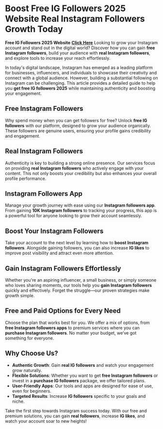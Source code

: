 # Boost Free IG Followers 2025 Website Real Instagram Followers Growth Today

**Free IG Followers 2025 Website**  **[Click Here](https://tajainfo.in/free-instagram-followers/)** Looking to grow your Instagram account and stand out in the digital world? Discover how you can gain **free Instagram followers**, build your audience with **real Instagram followers**, and explore tools to increase your reach effortlessly.

In today's digital landscape, Instagram has emerged as a leading platform for businesses, influencers, and individuals to showcase their creativity and connect with a global audience. However, building a substantial following on Instagram can be challenging. This article provides a detailed guide to help you **get free IG followers 2025** while maintaining authenticity and boosting your engagement.

## Free Instagram Followers  
Why spend money when you can get followers for free? Unlock **free IG followers** with our platform, designed to grow your audience organically. These followers are genuine users, ensuring your profile gains credibility and engagement.

## Real Instagram Followers  
Authenticity is key to building a strong online presence. Our services focus on providing **real Instagram followers** who actively engage with your content. This not only boosts your credibility but also enhances your overall profile performance.

## Instagram Followers App  
Manage your growth journey with ease using our **Instagram followers app**. From gaining **10K Instagram followers** to tracking your progress, this app is a powerful tool for anyone looking to grow their account seamlessly.

## Boost Your Instagram Followers  
Take your account to the next level by learning how to **boost Instagram followers**. Alongside gaining followers, you can also increase **IG likes** to improve post visibility and attract even more attention.

## Gain Instagram Followers Effortlessly  
Whether you're an aspiring influencer, a small business, or simply someone who loves sharing moments, our tools help you **gain Instagram followers** quickly and effectively. Forget the struggle—our proven strategies make growth simple.

## Free and Paid Options for Every Need  
Choose the plan that works best for you. We offer a mix of options, from **free Instagram followers apps** to premium services where you can **purchase Instagram followers**. No matter your budget, we’ve got something for everyone.

## Why Choose Us?  
- **Authentic Growth**: Gain **real IG followers** and watch your engagement grow naturally.  
- **Flexible Solutions**: Whether you want to get **free Instagram followers** or invest in a **purchase IG followers** package, we offer tailored plans.  
- **User-Friendly Apps**: Our tools and apps are designed for ease of use, even for beginners.  
- **Targeted Results**: Increase **IG followers** specific to your goals and niche.

Take the first step towards Instagram success today. With our free and premium solutions, you can gain **real followers**, increase **IG likes**, and watch your account soar to new heights!
